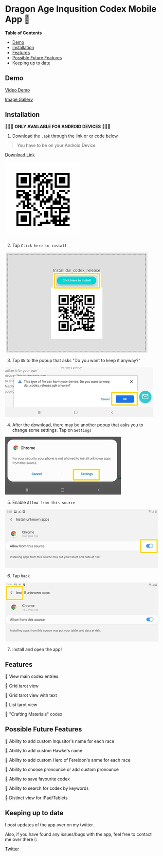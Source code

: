 # Dragon Age Inqusition Codex Mobile App 🥚
**Table of Contents**
- [Demo](#Demo)
- [Installation](#Installation)
- [Features](#Features)
- [Possible Future Features](#Possible-Future-Features)
- [Keeping up to date](#Keeping-up-to-date)

## Demo

[Video Demo](https://www.youtube.com/watch?v=G1P6coVNMHk)

[Image Gallery](https://imgur.com/a/trRVLnz)

## Installation
🛑🛑🛑 **ONLY AVAILABLE FOR ANDROID DEVICES** 🛑🛑🛑

1. Download the `.apk` through the link or qr code below

> You have to be on your Android Device

[Download Link](https://www.installonair.com/app-download-link/As8ozL)

![qr](images/qr.png)

2. Tap `Click here to install`

![clickhere](images/click_to_install.jpg)

3. Tap `Ok` to the popup that asks "Do you want to keep it anyway?"

![Ok](images/harm_ok.jpg)

4. After the download, there may be another popup that asks you to change some settings. Tap on `Settings`

![Settings](images/settings.jpg)

5. Enable `Allow from this source`

![allow](images/allow.jpg)

6. Tap `back`

![back](images/back.jpg)

7. Install and open the app!

## Features
🐣 View main codex entries

🐣 Grid tarot view

🐣 Grid tarot view with text

🐣 List tarot view

🐣 "Crafting Materials" codex

## Possible Future Features

🥚 Ability to add custom Inqusitor's name for each race

🥚 Ability to add custom Hawke's name

🥚 Ability to add custom Hero of Fereldon's anme for each race

🥚 Ability to choose pronounce or add custom pronounce

🥚 Ability to save favourite codex

🥚 Ability to search for codex by keywords

🥚 Distinct view for iPad/Tablets

## Keeping up to date

I post updates of the app over on my twitter.

Also, if you have found any issues/bugs with the app, feel free to contact me over there (:

[Twitter](https://twitter.com/leechuyem)
